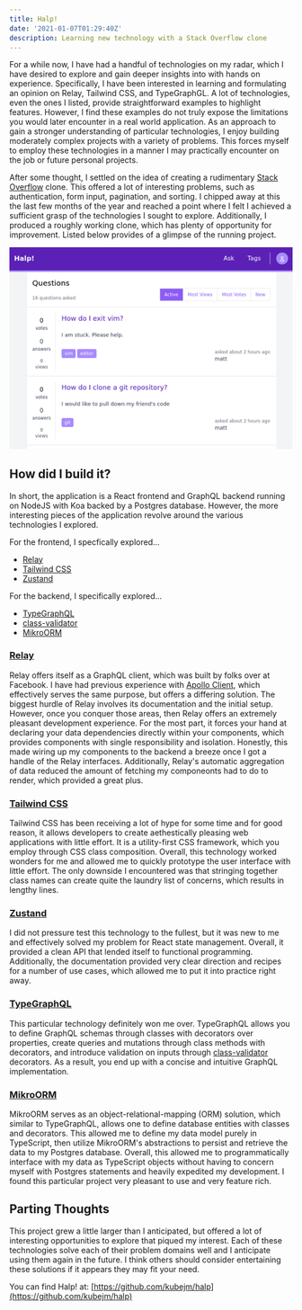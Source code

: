 ```yaml
---
title: Halp!
date: '2021-01-07T01:29:40Z'
description: Learning new technology with a Stack Overflow clone
---
```


For a while now, I have had a handful of technologies on my radar, which I have
desired to explore and gain deeper insights into with hands on experience.
Specifically, I have been interested in learning and formulating an opinion on
Relay, Tailwind CSS, and TypeGraphGL.  A lot of technologies, even the ones I
listed, provide straightforward examples to highlight features.  However, I
find these examples do not truly expose the limitations you would later
encounter in a real world application.  As an approach to gain a stronger
understanding of particular technologies, I enjoy building moderately complex
projects with a variety of problems.  This forces myself to employ these
technologies in a manner I may practically encounter on the job or future
personal projects.

After some thought, I settled on the idea of creating a rudimentary [Stack
Overflow](https://stackoverflow.com/) clone.  This offered a lot of interesting
problems, such as authentication, form input, pagination, and sorting.  I
chipped away at this the last few months of the year and reached a point where
I felt I achieved a sufficient grasp of the technologies I sought to explore.
Additionally, I produced a roughly working clone, which has plenty of
opportunity for improvement.  Listed below provides of a glimpse of the running
project.

![demo](assets/demo.png)

## How did I build it?

In short, the application is a React frontend and GraphQL backend running on
NodeJS with Koa backed by a Postgres database.  However, the more interesting
pieces of the application revolve around the various technologies I explored.

For the frontend, I specfically explored...

* [Relay](https://relay.dev/)
* [Tailwind CSS](https://tailwindcss.com/)
* [Zustand](https://github.com/pmndrs/zustand)

For the backend, I specifically explored...

* [TypeGraphQL](https://typegraphql.com/)
* [class-validator](https://github.com/typestack/class-validator)
* [MikroORM](https://mikro-orm.io/)

### [Relay](https://relay.dev/)

Relay offers itself as a GraphQL client, which was built by folks over at
Facebook.  I have had previous experience with [Apollo
Client](https://www.apollographql.com/docs/react/), which effectively serves
the same purpose, but offers a differing solution.  The biggest hurdle of Relay
involves its documentation and the initial setup.  However, once you conquer
those areas, then Relay offers an extremely pleasant development experience.
For the most part, it forces your hand at declaring your data dependencies
directly within your components, which provides components with single
responsibility and isolation.  Honestly, this made wiring up my components to
the backend a breeze once I got a handle of the Relay interfaces.
Additionally, Relay's automatic aggregation of data reduced the amount of
fetching my componeonts had to do to render, which provided a great plus.

### [Tailwind CSS](https://tailwindcss.com/)

Tailwind CSS has been receiving a lot of hype for some time and for good
reason, it allows developers to create aethestically pleasing web applications
with little effort.  It is a utility-first CSS framework, which you employ
through CSS class composition.  Overall, this technology worked wonders for me
and allowed me to quickly prototype the user interface with little effort.  The
only downside I encountered was that stringing together class names can create
quite the laundry list of concerns, which results in lengthy lines.

### [Zustand](https://github.com/pmndrs/zustand)

I did not pressure test this technology to the fullest, but it was new to me
and effectively solved my problem for React state management.  Overall, it
provided a clean API that lended itself to functional programming.
Additionally, the documentation provided very clear direction and recipes for a
number of use cases, which allowed me to put it into practice right away.

### [TypeGraphQL](https://typegraphql.com/)

This particular technology definitely won me over.  TypeGraphQL allows you to
define GraphQL schemas through classes with decorators over properties, create
queries and mutations through class methods with decorators, and introduce
validation on inputs through
[class-validator](https://github.com/typestack/class-validator) decorators.  As
a result, you end up with a concise and intuitive GraphQL implementation.

### [MikroORM](https://mikro-orm.io/)

MikroORM serves as an object-relational-mapping (ORM) solution, which similar
to TypeGraphQL, allows one to define database entities with classes and
decorators.  This allowed me to define my data model purely in TypeScript, then
utilize MikroORM's abstractions to persist and retrieve the data to my Postgres
database.  Overall, this allowed me to programmatically interface with my data
as TypeScript objects without having to concern myself with Postgres statements
and heavily expedited my development.  I found this particular project very
pleasant to use and very feature rich.

## Parting Thoughts

This project grew a little larger than I anticipated, but offered a lot of
interesting opportunities to explore that piqued my interest.  Each of these
technologies solve each of their problem domains well and I anticipate using
them again in the future.  I think others should consider entertaining these
solutions if it appears they may fit your need.

You can find Halp! at: [https://github.com/kubejm/halp](https://github.com/kubejm/halp)
